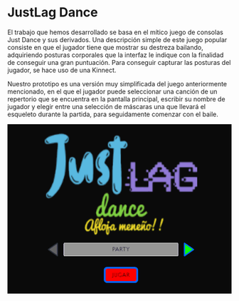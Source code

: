 # JustLag Dance
El trabajo que hemos desarrollado se basa en el mítico juego de consolas Just Dance y sus derivados. 
Una descripción simple de este juego popular consiste en que el jugador tiene que mostrar su destreza bailando, 
adquiriendo posturas corporales que la interfaz le indique con la finalidad de conseguir una gran puntuación. 
Para conseguir capturar las posturas del jugador, se hace uso de una Kinnect.

Nuestro prototipo es una versión muy simplificada del juego anteriormente mencionado, en el que el jugador puede 
seleccionar una canción de un repertorio que se encuentra en la pantalla principal, escribir su nombre de jugador y 
elegir entre una selección de máscaras una que llevará el esqueleto durante la partida, para seguidamente comenzar 
con el baile.

![Alt Text](doc/Justlag.gif)